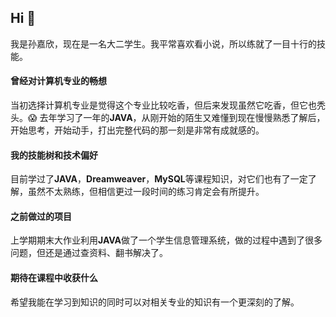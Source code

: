 ## Hi 👋
我是孙嘉欣，现在是一名大二学生。我平常喜欢看小说，所以练就了一目十行的技能。
#### 曾经对计算机专业的畅想
当初选择计算机专业是觉得这个专业比较吃香，但后来发现虽然它吃香，但它也秃头。:scream:
去年学习了一年的**JAVA**，从刚开始的陌生又难懂到现在慢慢熟悉了解后，开始思考，开始动手，打出完整代码的那一刻是非常有成就感的。
#### 我的技能树和技术偏好
目前学过了**JAVA**，**Dreamweaver**，**MySQL**等课程知识，对它们也有了一定了解，虽然不太熟练，但相信更过一段时间的练习肯定会有所提升。
#### 之前做过的项目
上学期期末大作业利用**JAVA**做了一个学生信息管理系统，做的过程中遇到了很多问题，但还是通过查资料、翻书解决了。
#### 期待在课程中收获什么
希望我能在学习到知识的同时可以对相关专业的知识有一个更深刻的了解。
